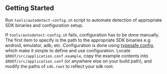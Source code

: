 ## Getting Started
Run `tools/autodetect-config.sh` script to automate detection of
appropriate SDK binaries and configuration setup.

If `tools/autodetect-config.sh` fails, configuration has to be
done manually.
The first item to specify is the path to the appropriate SDK binaries e.g.
android, emulator, adb, etc.  Configuration is done using
[typesafe config](https://github.com/typesafehub/config),
which make it simple to define and use configuration.
Locate `$ROOT/src/application.conf.example`, copy
the example contents into `$ROOT/src/application.conf` (or anywhere else on
your build path), and modify the paths of `sdk.root` to reflect your sdk root.
